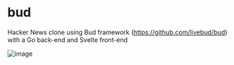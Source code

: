 # bud
Hacker News clone using Bud framework (https://github.com/livebud/bud) with a Go back-end and Svelte front-end

![image](https://user-images.githubusercontent.com/44801711/184124050-58581961-9412-433f-be20-ff3e597b7b12.png)

